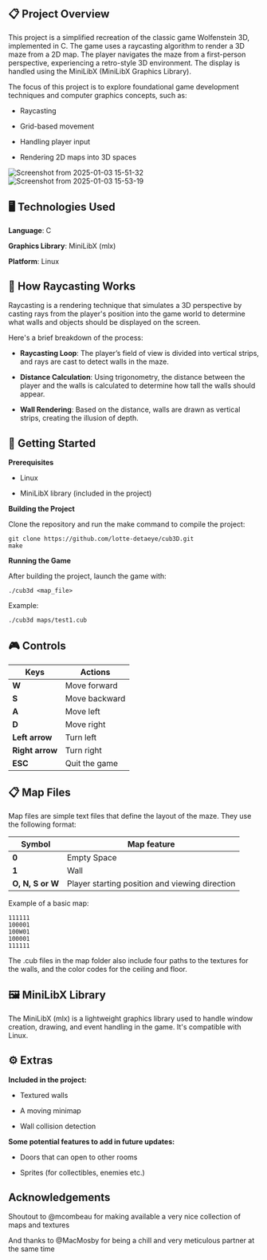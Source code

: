 ## 📋 Project Overview

This project is a simplified recreation of the classic game Wolfenstein 3D, implemented in C. The game uses a raycasting algorithm to render a 3D maze from a 2D map. The player navigates the maze from a first-person perspective, experiencing a retro-style 3D environment. The display is handled using the MiniLibX (MiniLibX Graphics Library).

The focus of this project is to explore foundational game development techniques and computer graphics concepts, such as:

* Raycasting
  
* Grid-based movement
  
* Handling player input
  
* Rendering 2D maps into 3D spaces

![Screenshot from 2025-01-03 15-51-32](https://github.com/user-attachments/assets/c8264cf0-3b79-47ae-a3f3-e6ac32ac0019)
![Screenshot from 2025-01-03 15-53-19](https://github.com/user-attachments/assets/63d83588-4a65-43d0-a7d6-6cc8f623fc89)


## 🖥️ Technologies Used

**Language**: C

**Graphics Library**: MiniLibX (mlx)

**Platform**: Linux


## 📐 How Raycasting Works

Raycasting is a rendering technique that simulates a 3D perspective by casting rays from the player's position into the game world to determine what walls and objects should be displayed on the screen.

Here's a brief breakdown of the process:

* **Raycasting Loop**: The player’s field of view is divided into vertical strips, and rays are cast to detect walls in the maze.

* **Distance Calculation**: Using trigonometry, the distance between the player and the walls is calculated to determine how tall the walls should appear.

* **Wall Rendering**: Based on the distance, walls are drawn as vertical strips, creating the illusion of depth.


## 🚀 Getting Started

**Prerequisites**

* Linux

* MiniLibX library (included in the project)

**Building the Project**

Clone the repository and run the make command to compile the project:

```
git clone https://github.com/lotte-detaeye/cub3D.git
make
```

**Running the Game**

After building the project, launch the game with:

```
./cub3d <map_file>
```
Example:

```
./cub3d maps/test1.cub
```


## 🎮 Controls

| Keys | Actions |
| ------------|-------------| 
| **W** | Move forward | 
| **S** | Move backward | 
| **A** | Move left | 
| **D** | Move right | 
| **Left arrow** | Turn left | 
| **Right arrow** | Turn right | 
| **ESC** | Quit the game| 


## 📋 Map Files

Map files are simple text files that define the layout of the maze. They use the following format:

| Symbol | Map feature |
| ------------|-------------| 
| **0** | Empty Space| 
| **1** | Wall| 
| **O, N, S or W** | Player starting position and viewing direction | 

Example of a basic map:

```
111111
100001
100W01
100001
111111
```
The .cub files in the map folder also include four paths to the textures for the walls, and the color codes for the ceiling and floor.


## 🖼️ MiniLibX Library

The MiniLibX (mlx) is a lightweight graphics library used to handle window creation, drawing, and event handling in the game. It's compatible with Linux.



## ⚙️ Extras

**Included in the project:**

* Textured walls
  
* A moving minimap
  
* Wall collision detection

**Some potential features to add in future updates:**

* Doors that can open to other rooms

* Sprites (for collectibles, enemies etc.)
  

## Acknowledgements

Shoutout to @mcombeau for making available a very nice collection of maps and textures

And thanks to @MacMosby for being a chill and very meticulous partner at the same time
